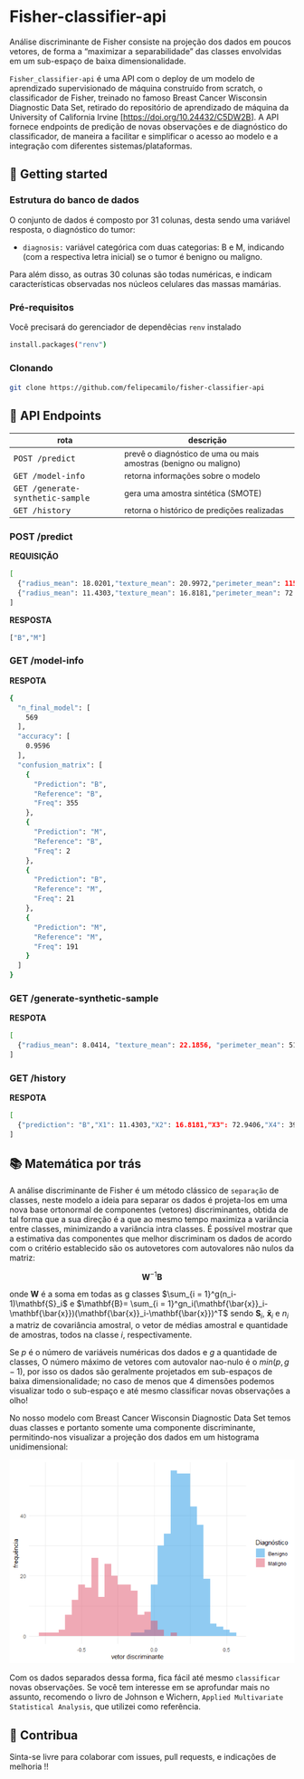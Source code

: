 
<!-- README.md is generated from README.Rmd. Please edit that file -->

# Fisher-classifier-api

<!-- badges: start -->
<!-- badges: end -->

Análise discriminante de Fisher consiste na projeção dos dados em poucos
vetores, de forma a “maximizar a separabilidade” das classes envolvidas
em um sub-espaço de baixa dimensionalidade.

`Fisher_classifier-api` é uma API com o deploy de um modelo de
aprendizado supervisionado de máquina construído from scratch, o
classificador de Fisher, treinado no famoso Breast Cancer Wisconsin
Diagnostic Data Set, retirado do repositório de aprendizado de máquina
da University of California Irvine
\[<https://doi.org/10.24432/C5DW2B>\]. A API fornece endpoints de
predição de novas observações e de diagnóstico do classificador, de
maneira a facilitar e simplificar o acesso ao modelo e a integração com
diferentes sistemas/plataformas.

<h2>
🚀 Getting started
</h2>
<h3>
Estrutura do banco de dados
</h3>

O conjunto de dados é composto por 31 colunas, desta sendo uma variável
resposta, o diagnóstico do tumor:

- `diagnosis:` variável categórica com duas categorias: B e M, indicando
  (com a respectiva letra inicial) se o tumor é benigno ou maligno.

Para além disso, as outras 30 colunas são todas numéricas, e indicam
características observadas nos núcleos celulares das massas mamárias.

<h3>
Pré-requisitos
</h3>

Você precisará do gerenciador de dependêcias `renv` instalado

``` bash
install.packages("renv")
```

<h3>
Clonando
</h3>

``` bash
git clone https://github.com/felipecamilo/fisher-classifier-api
```

<h2>
📍 API Endpoints
</h2>

| rota                                      | descrição                                                        |
|-------------------------------------------|------------------------------------------------------------------|
| <kbd>POST /predict</kbd>                  | prevê o diagnóstico de uma ou mais amostras (benigno ou maligno) |
| <kbd>GET /model-info</kbd>                | retorna informações sobre o modelo                               |
| <kbd>GET /generate-synthetic-sample</kbd> | gera uma amostra sintética (SMOTE)                               |
| <kbd>GET /history</kbd>                   | retorna o histórico de predições realizadas                      |

<h3>
POST /predict
</h3>
<!--Endpoint que recebe como entrada as características de uma amostra e retorna o diagnóstico predito (benigno ou maligno). uma requisição nessa rota deve possuir no corpo um JSON, **obrigatóriamente seguindo** o formato do exemplo (para o caso de duas predições):-->

**REQUISIÇÃO**

``` bash
[
  {"radius_mean": 18.0201,"texture_mean": 20.9972,"perimeter_mean": 115.9262,"area_mean": 1004.6563,"smoothness_mean": 0.0785,"compactness_mean": 0.0776,"concavity_mean": 0.0931,"concave.points_mean": 0.0569,"symmetry_mean": 0.1935,"fractal_dimension_mean": 0.0519,"radius_se": 0.5968,"texture_se": 1.2631,"perimeter_se": 3.8722,"area_se": 66.0802,"smoothness_se": 0.0048,"compactness_se": 0.0324,"concavity_se": 0.0435,"concave.points_se": 0.0123,"symmetry_se": 0.0346,"fractal_dimension_se": 0.0036,"radius_worst": 20.1377,"texture_worst": 26.1416,"perimeter_worst": 129.1461,"area_worst": 1243.1986,"smoothness_worst": 0.097,"compactness_worst": 0.1613,"concavity_worst": 0.2403,"concave.points_worst": 0.1041,"symmetry_worst": 0.3526,"fractal_dimension_worst": 0.0635},
  {"radius_mean": 11.4303,"texture_mean": 16.8181,"perimeter_mean": 72.9406,"area_mean": 399.1871,"smoothness_mean": 0.0951,"compactness_mean": 0.0668,"concavity_mean": 0.0311,"concave.points_mean": 0.0241,"symmetry_mean": 0.1724,"fractal_dimension_mean": 0.0632,"radius_se": 0.1928,"texture_se": 0.8374,"perimeter_se": 1.2125,"area_se": 14.0645,"smoothness_se": 0.009,"compactness_se": 0.0109,"concavity_se": 0.0129,"concave.points_se": 0.0078,"symmetry_se": 0.0196,"fractal_dimension_se": 0.0025,"radius_worst": 12.4978,"texture_worst": 21.4743,"perimeter_worst": 79.5112,"area_worst": 476.6553,"smoothness_worst": 0.1516,"compactness_worst": 0.1259,"concavity_worst": 0.1178,"concave.points_worst": 0.0716,"symmetry_worst": 0.2915,"fractal_dimension_worst": 0.0816}
]
```

**RESPOSTA**

``` bash
["B","M"]
```

<h3>
GET /model-info
</h3>

**RESPOTA**

``` bash
{
  "n_final_model": [
    569
  ],
  "accuracy": [
    0.9596
  ],
  "confusion_matrix": [
    {
      "Prediction": "B",
      "Reference": "B",
      "Freq": 355
    },
    {
      "Prediction": "M",
      "Reference": "B",
      "Freq": 2
    },
    {
      "Prediction": "B",
      "Reference": "M",
      "Freq": 21
    },
    {
      "Prediction": "M",
      "Reference": "M",
      "Freq": 191
    }
  ]
}
```

<h3>
GET /generate-synthetic-sample
</h3>

**RESPOTA**

``` bash
[
  {"radius_mean": 8.0414, "texture_mean": 22.1856, "perimeter_mean": 51.2003, "area_mean": 195.0407, "smoothness_mean": 0.078, "compactness_mean": 0.0969, "concavity_mean": 0.081, "concave.points_mean": 0.0133, "symmetry_mean": 0.1976, "fractal_dimension_mean": 0.0734, "radius_se": 0.2679, "texture_se": 1.7554, "perimeter_se": 1.7479, "area_se": 13.6686, "smoothness_se": 0.0104, "compactness_se": 0.035, "concavity_se": 0.0475, "concave.points_se": 0.0063, "symmetry_se": 0.0245, "fractal_dimension_se": 0.0083, "radius_worst": 9.2328, "texture_worst": 29.9715, "perimeter_worst": 58.4978, "area_worst": 257.0731,  "smoothness_worst": 0.1347, "compactness_worst": 0.2892, "concavity_worst": 0.3299, "concave.points_worst": 0.0483, "symmetry_worst": 0.3148, "fractal_dimension_worst": 0.1183}
]
```

<h3>
GET /history
</h3>

**RESPOTA**

``` bash
[
  {"prediction": "B","X1": 11.4303,"X2": 16.8181,"X3": 72.9406,"X4": 399.1871,"X5": 0.0951,"X6": 0.0668,"X7": 0.0311,"X8": 0.0241,"X9": 0.1724,"X10": 0.0632,"X11": 0.1928,"X12": 0.8374,"X13": 1.2125,"X14": 14.0645,"X15": 0.009,"X16": 0.0109,"X17": 0.0129,"X18": 0.0078,"X19": 0.0196,"X20": 0.0025,"X21": 12.4978,"X22": 21.4743,"X23": 79.5112,"X24": 476.6553,"X25": 0.1516,"X26": 0.1259,"X27": 0.1178,"X28": 0.0716,"X29": 0.2915,"X30": 0.081}
]
```

<h2>
📚 Matemática por trás
</h2>

A análise discriminante de Fisher é um método clássico de `separação` de
classes, neste modelo a ideia para separar os dados é projeta-los em uma
nova base ortonormal de componentes (vetores) discriminantes, obtida de
tal forma que a sua direção é a que ao mesmo tempo maximiza a variância
entre classes, minimizando a variância intra classes. É possível mostrar
que a estimativa das componentes que melhor discriminam os dados de
acordo com o critério establecido são os autovetores com autovalores não
nulos da matriz:

$$\mathbf{W}^{-1}\mathbf{B}
$$

onde $\mathbf{W}$ é a soma em todas as g classes
$\sum_{i = 1}^g(n_i-1)\mathbf{S}_i$ e
$\mathbf{B}= \sum_{i = 1}^gn_i(\mathbf{\bar{x}}_i-\mathbf{\bar{x}})(\mathbf{\bar{x}}_i-\mathbf{\bar{x}})^T$
sendo $\mathbf{S}_i$, $\mathbf{\bar{x}}_i$ e $n_i$ a matriz de
covariância amostral, o vetor de médias amostral e quantidade de
amostras, todos na classe $i$, respectivamente.

Se $p$ é o número de variáveis numéricas dos dados e $g$ a quantidade de
classes, O número máximo de vetores com autovalor nao-nulo é o
$min(p,g-1)$, por isso os dados são geralmente projetados em sub-espaços
de baixa dimensionalidade; no caso de menos que 4 dimensões podemos
visualizar todo o sub-espaço e até mesmo classificar novas observações a
olho!

No nosso modelo com Breast Cancer Wisconsin Diagnostic Data Set temos
duas classes e portanto somente uma componente discriminante,
permitindo-nos visualizar a projeção dos dados em um histograma
unidimensional:

![](man/figures/README-projected_data-1.png)<!-- -->

Com os dados separados dessa forma, fica fácil até mesmo `classificar`
novas observações. Se você tem interesse em se aprofundar mais no
assunto, recomendo o livro de Johnson e Wichern,
`Applied Multivariate Statistical Analysis`, que utilizei como
referência.

<h2>
🤝 Contribua
</h2>

Sinta-se livre para colaborar com issues, pull requests, e indicações de
melhoria !!
